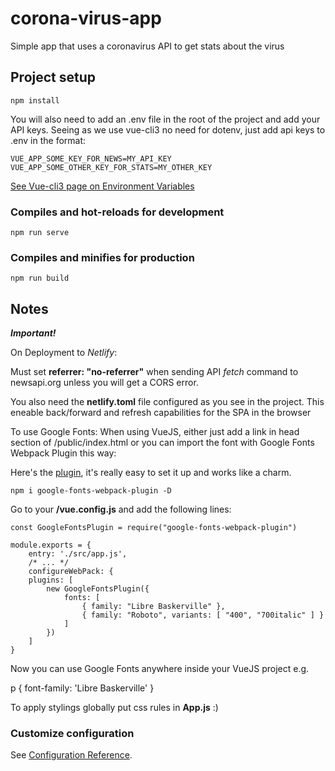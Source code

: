 # corona-virus-app

Simple app that uses a coronavirus API to get stats about
the virus

## Project setup

```
npm install
```

You will also need to add an .env file in the root of the project and add your API keys. Seeing as we use vue-cli3 no need for dotenv, just add api keys to .env in the format:

```
VUE_APP_SOME_KEY_FOR_NEWS=MY_API_KEY
VUE_APP_SOME_OTHER_KEY_FOR_STATS=MY_OTHER_KEY
```

[See Vue-cli3 page on Environment Variables](https://cli.vuejs.org/guide/mode-and-env.html#environment-variables)

### Compiles and hot-reloads for development

```
npm run serve
```

### Compiles and minifies for production

```
npm run build
```

## Notes
***Important!***

On Deployment to *Netlify*:

Must set **referrer: "no-referrer"** when sending API *fetch* command to newsapi.org unless
you will get a CORS error.

You also need the **netlify.toml** file configured as you see in the project. This eneable back/forward and refresh capabilities for the SPA in the browser

To use Google Fonts:
When using VueJS, either just add a link in head section of /public/index.html or you can import the font with Google Fonts Webpack Plugin this way:

Here's the [plugin](https://www.npmjs.com/package/google-fonts-webpack-plugin), it's really easy to set it up and works like a charm.

`npm i google-fonts-webpack-plugin -D`

Go to your **/vue.config.js** and add the following lines:

```
const GoogleFontsPlugin = require("google-fonts-webpack-plugin")

module.exports = {
    entry: './src/app.js',
    /* ... */
    configureWebPack: {
    plugins: [
        new GoogleFontsPlugin({
            fonts: [
                { family: "Libre Baskerville" },
                { family: "Roboto", variants: [ "400", "700italic" ] }
            ]
        })
    ]
}
```

Now you can use Google Fonts anywhere inside your VueJS project e.g.

p {
font-family: 'Libre Baskerville'
}

To apply stylings globally put css rules in **App.js** :)

### Customize configuration

See [Configuration Reference](https://cli.vuejs.org/config/).
